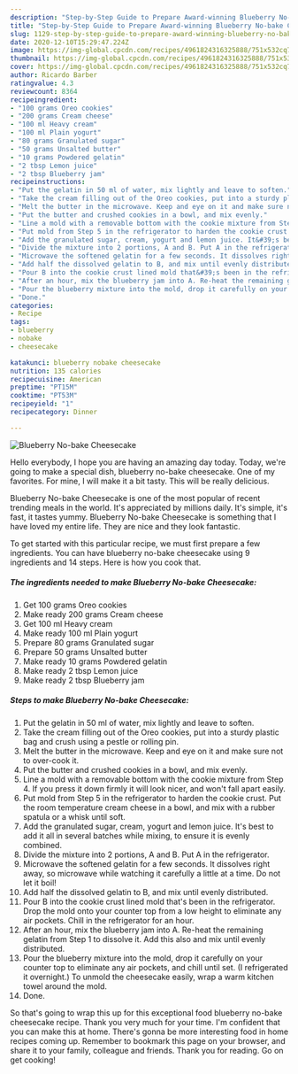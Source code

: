 ```yaml
---
description: "Step-by-Step Guide to Prepare Award-winning Blueberry No-bake Cheesecake"
title: "Step-by-Step Guide to Prepare Award-winning Blueberry No-bake Cheesecake"
slug: 1129-step-by-step-guide-to-prepare-award-winning-blueberry-no-bake-cheesecake
date: 2020-12-10T15:29:47.224Z
image: https://img-global.cpcdn.com/recipes/4961824316325888/751x532cq70/blueberry-no-bake-cheesecake-recipe-main-photo.jpg
thumbnail: https://img-global.cpcdn.com/recipes/4961824316325888/751x532cq70/blueberry-no-bake-cheesecake-recipe-main-photo.jpg
cover: https://img-global.cpcdn.com/recipes/4961824316325888/751x532cq70/blueberry-no-bake-cheesecake-recipe-main-photo.jpg
author: Ricardo Barber
ratingvalue: 4.3
reviewcount: 8364
recipeingredient:
- "100 grams Oreo cookies"
- "200 grams Cream cheese"
- "100 ml Heavy cream"
- "100 ml Plain yogurt"
- "80 grams Granulated sugar"
- "50 grams Unsalted butter"
- "10 grams Powdered gelatin"
- "2 tbsp Lemon juice"
- "2 tbsp Blueberry jam"
recipeinstructions:
- "Put the gelatin in 50 ml of water, mix lightly and leave to soften."
- "Take the cream filling out of the Oreo cookies, put into a sturdy plastic bag and crush using a pestle or rolling pin."
- "Melt the butter in the microwave. Keep and eye on it and make sure not to over-cook it."
- "Put the butter and crushed cookies in a bowl, and mix evenly."
- "Line a mold with a removable bottom with the cookie mixture from Step 4. If you press it down firmly it will look nicer, and won&#39;t fall apart easily."
- "Put mold from Step 5 in the refrigerator to harden the cookie crust.  Put the room temperature cream cheese in a bowl, and mix with a rubber spatula or a whisk until soft."
- "Add the granulated sugar, cream, yogurt and lemon juice. It&#39;s best to add it all in several batches while mixing, to ensure it is evenly combined."
- "Divide the mixture into 2 portions, A and B. Put A in the refrigerator."
- "Microwave the softened gelatin for a few seconds. It dissolves right away, so microwave while watching it carefully a little at a time. Do not let it boil!"
- "Add half the dissolved gelatin to B, and mix until evenly distributed."
- "Pour B into the cookie crust lined mold that&#39;s been in the refrigerator. Drop the mold onto your counter top from a low height to eliminate any air pockets. Chill in the refrigerator for an hour."
- "After an hour, mix the blueberry jam into A. Re-heat the remaining gelatin from Step 1 to dissolve it. Add this also and mix until evenly distributed."
- "Pour the blueberry mixture into the mold, drop it carefully on your counter top to eliminate any air pockets, and chill until set. (I refrigerated it overnight.)  To unmold the cheesecake easily, wrap a warm kitchen towel around the mold."
- "Done."
categories:
- Recipe
tags:
- blueberry
- nobake
- cheesecake

katakunci: blueberry nobake cheesecake 
nutrition: 135 calories
recipecuisine: American
preptime: "PT15M"
cooktime: "PT53M"
recipeyield: "1"
recipecategory: Dinner

---
```



![Blueberry No-bake Cheesecake](https://img-global.cpcdn.com/recipes/4961824316325888/751x532cq70/blueberry-no-bake-cheesecake-recipe-main-photo.jpg)

Hello everybody, I hope you are having an amazing day today. Today, we're going to make a special dish, blueberry no-bake cheesecake. One of my favorites. For mine, I will make it a bit tasty. This will be really delicious.

Blueberry No-bake Cheesecake is one of the most popular of recent trending meals in the world. It's appreciated by millions daily. It's simple, it's fast, it tastes yummy. Blueberry No-bake Cheesecake is something that I have loved my entire life. They are nice and they look fantastic.




To get started with this particular recipe, we must first prepare a few ingredients. You can have blueberry no-bake cheesecake using 9 ingredients and 14 steps. Here is how you cook that.

<!--inarticleads1-->

##### The ingredients needed to make Blueberry No-bake Cheesecake:

1. Get 100 grams Oreo cookies
1. Make ready 200 grams Cream cheese
1. Get 100 ml Heavy cream
1. Make ready 100 ml Plain yogurt
1. Prepare 80 grams Granulated sugar
1. Prepare 50 grams Unsalted butter
1. Make ready 10 grams Powdered gelatin
1. Make ready 2 tbsp Lemon juice
1. Make ready 2 tbsp Blueberry jam




<!--inarticleads2-->

##### Steps to make Blueberry No-bake Cheesecake:

1. Put the gelatin in 50 ml of water, mix lightly and leave to soften.
1. Take the cream filling out of the Oreo cookies, put into a sturdy plastic bag and crush using a pestle or rolling pin.
1. Melt the butter in the microwave. Keep and eye on it and make sure not to over-cook it.
1. Put the butter and crushed cookies in a bowl, and mix evenly.
1. Line a mold with a removable bottom with the cookie mixture from Step 4. If you press it down firmly it will look nicer, and won&#39;t fall apart easily.
1. Put mold from Step 5 in the refrigerator to harden the cookie crust.  Put the room temperature cream cheese in a bowl, and mix with a rubber spatula or a whisk until soft.
1. Add the granulated sugar, cream, yogurt and lemon juice. It&#39;s best to add it all in several batches while mixing, to ensure it is evenly combined.
1. Divide the mixture into 2 portions, A and B. Put A in the refrigerator.
1. Microwave the softened gelatin for a few seconds. It dissolves right away, so microwave while watching it carefully a little at a time. Do not let it boil!
1. Add half the dissolved gelatin to B, and mix until evenly distributed.
1. Pour B into the cookie crust lined mold that&#39;s been in the refrigerator. Drop the mold onto your counter top from a low height to eliminate any air pockets. Chill in the refrigerator for an hour.
1. After an hour, mix the blueberry jam into A. Re-heat the remaining gelatin from Step 1 to dissolve it. Add this also and mix until evenly distributed.
1. Pour the blueberry mixture into the mold, drop it carefully on your counter top to eliminate any air pockets, and chill until set. (I refrigerated it overnight.)  To unmold the cheesecake easily, wrap a warm kitchen towel around the mold.
1. Done.




So that's going to wrap this up for this exceptional food blueberry no-bake cheesecake recipe. Thank you very much for your time. I'm confident that you can make this at home. There's gonna be more interesting food in home recipes coming up. Remember to bookmark this page on your browser, and share it to your family, colleague and friends. Thank you for reading. Go on get cooking!
